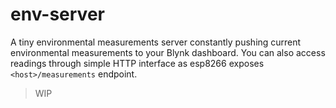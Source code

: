 # env-server
A tiny environmental measurements server constantly pushing current environmental measurements to your Blynk dashboard.
You can also access readings through simple HTTP interface as esp8266 exposes `<host>/measurements` endpoint.

> WIP
